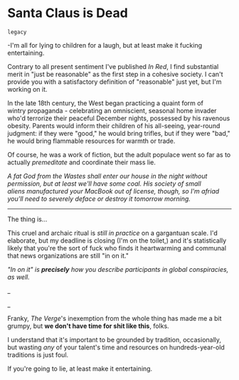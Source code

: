 # Santa Claus is Dead

`legacy`

-I'm all for lying to children for a laugh, but at least make it fucking entertaining.

Contrary to all present sentiment I've published _In Red_, I find substantial merit in "just be reasonable" as the first step in a cohesive society. I can't provide you with a satisfactory definition of "reasonable" just yet, but I'm working on it.

In the late 18th century, the West began practicing a quaint form of wintry propaganda - celebrating an omniscient, seasonal home invader who'd terrorize their peaceful December nights, possessed by his ravenous obesity. Parents would inform their children of his all-seeing, year-round judgment: if they were "good," he would bring trifles, but if they were "bad," he would bring flammable resources for warmth or trade.

Of course, he was a work of fiction, but the adult populace went so far as to actually _premeditate_ and coordinate their mass lie.

_A fat God from the Wastes shall enter our house in the night without permission, but at least we'll have some coal. His society of small aliens manufactured your MacBook out of license, though, so I'm afriad you'll need to severely deface or destroy it tomorrow morning._

---

The thing is...

This cruel and archaic ritual is _still in practice_ on a gargantuan scale. I'd elaborate, but my deadline is closing (I'm on the toilet,) and it's statistically likely that you're the sort of fuck who finds it heartwarming and communal that news organizations are still "in on it."

_"In on it" is **precisely** how you describe participants in global conspiracies, as well._

_

_

Franky, _The Verge_'s inexemption from the whole thing has made me a bit grumpy, but **we don't have time for shit like this**, folks.

I understand that it's important to be grounded by tradition, occasionally, but wasting _any_ of your talent's time and resources on hundreds-year-old traditions is just foul.

If you're going to lie, at least make it entertaining. 
